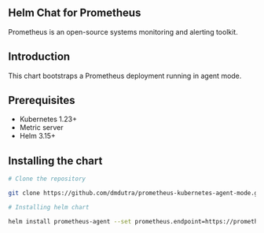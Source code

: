 ## Helm Chat for Prometheus

Prometheus is an open-source systems monitoring and alerting toolkit.

## Introduction

This chart bootstraps a Prometheus deployment running in agent mode.

## Prerequisites

* Kubernetes 1.23+
* Metric server
* Helm 3.15+

## Installing the chart

```sh
# Clone the repository

git clone https://github.com/dmdutra/prometheus-kubernetes-agent-mode.git

# Installing helm chart

helm install prometheus-agent --set prometheus.endpoint=https://prometheus.example.com .
```



